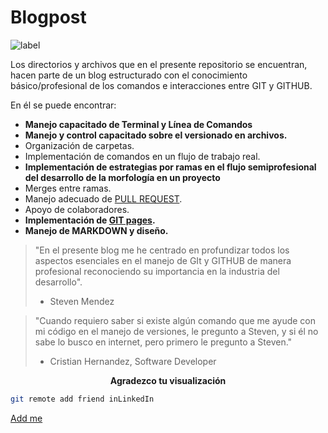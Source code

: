 # Blogpost
![label](https://i.imgur.com/W856jIv.png)

Los directorios y archivos que en el presente repositorio se encuentran, hacen parte de un blog estructurado con el conocimiento básico/profesional de los comandos e interacciones entre GIT  y GITHUB.

En él se puede encontrar:

- **Manejo capacitado de Terminal y Línea de Comandos**
- **Manejo y control capacitado sobre el versionado en archivos.**
- Organización de carpetas. 
- Implementación de comandos en un flujo de trabajo real.
- **Implementación de estrategias por ramas en el flujo semiprofesional del desarrollo de la morfología en un proyecto**
- Merges entre ramas.
- Manejo adecuado de [PULL REQUEST](https://github.com/StevenMendezV/Blogpost.github.io/pulse).
- Apoyo de colaboradores.
- **Implementación de [GIT pages](https://stevenmendezv.github.io/blog-with-git-and-github-implementations/blogpost.html).**
- **Manejo de MARKDOWN y diseño.**

> "En el presente blog me he centrado en profundizar todos los aspectos esenciales en el manejo de GIt y GITHUB de manera profesional reconociendo su importancia en la industria del desarrollo".
> - Steven Mendez

> "Cuando requiero saber si existe algún comando que me ayude con mi código en el manejo de versiones, le pregunto a Steven, y si él no sabe lo busco en internet, pero primero le pregunto a Steven."
> - Cristian Hernandez, Software Developer

**<center>Agradezco tu visualización</center>**

```sh
git remote add friend inLinkedIn
```

[Add me](https://www.linkedin.com/in/steven-mendez-velandia-8504b5226/)





